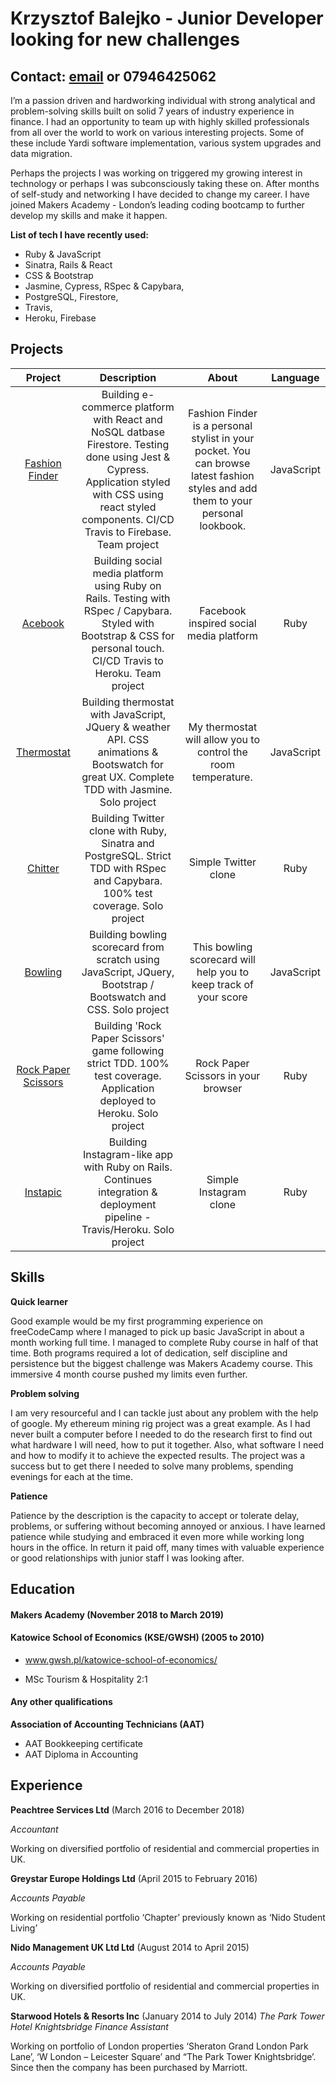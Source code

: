 # Krzysztof Balejko - Junior Developer looking for new challenges

## Contact: [email](mailto:chrisbalejko86@gmail.com) or 07946425062

I’m a passion driven and hardworking individual with strong analytical and problem-solving skills built on solid 7 years of industry experience in finance.
I had an opportunity to team up with highly skilled professionals from all over the world to work on various interesting projects. Some of these include Yardi software implementation, various system upgrades and data migration.

Perhaps the projects I was working on triggered my growing interest in technology or perhaps I was subconsciously taking these on. After months of self-study and networking I have decided to change my career. I have joined Makers Academy - London’s leading coding bootcamp to further develop my skills and make it happen.

**List of tech I have recently used:**

- Ruby & JavaScript
- Sinatra, Rails & React
- CSS & Bootstrap
- Jasmine, Cypress, RSpec & Capybara,
- PostgreSQL, Firestore,
- Travis,
- Heroku, Firebase

## Projects

|   Project    |   Description    | About      | Language        |
|:------------:|:----------------:|:------------:|:------------:|
|   [Fashion Finder](https://github.com/KrzysztofBalejko/fashion-finder)    |       Building e-commerce platform with React and NoSQL datbase Firestore. Testing done using Jest & Cypress. Application styled with CSS using react styled components. CI/CD Travis to Firebase. Team project           | Fashion Finder is a personal stylist in your pocket. You can browse latest fashion styles and add them to your personal lookbook.    |  JavaScript      |
|   [Acebook](https://github.com/KrzysztofBalejko/acebook-desk-warriors)    |       Building social media platform using Ruby on Rails. Testing with RSpec / Capybara. Styled with Bootstrap & CSS for personal touch. CI/CD Travis to Heroku. Team project           |     Facebook inspired social media platform         |Ruby      | 
|   [Thermostat](https://github.com/KrzysztofBalejko/thermostat)    |    Building thermostat with JavaScript, JQuery & weather API. CSS animations & Bootswatch for great UX. Complete TDD with Jasmine. Solo project              |       My thermostat will allow you to control the room temperature.       |JavaScript      |
|   [Chitter](https://github.com/KrzysztofBalejko/chitter-challenge)    |      Building Twitter clone with Ruby, Sinatra and PostgreSQL. Strict TDD with RSpec and Capybara. 100% test coverage. Solo project           |         Simple Twitter clone    |Ruby      |
|   [Bowling](https://github.com/KrzysztofBalejko/bowling-challenge)    |      Building bowling scorecard from scratch using JavaScript, JQuery, Bootstrap / Bootswatch and CSS. Solo project            |     This bowling scorecard will help you to keep track of your score         |JavaScript      |
|   [Rock Paper Scissors](https://github.com/KrzysztofBalejko/rps-challenge)    |     Building 'Rock Paper Scissors' game following strict TDD. 100% test coverage. Application deployed to Heroku. Solo project             |     Rock Paper Scissors in your browser         |Ruby      |
|   [Instapic](https://github.com/KrzysztofBalejko/instagram-challenge)    |       Building Instagram-like app with Ruby on Rails. Continues integration & deployment pipeline - Travis/Heroku. Solo project           |   Simple Instagram clone           |Ruby      |


## Skills

**Quick learner**

Good example would be my first programming experience on freeCodeCamp where I managed to pick up basic JavaScript in about a month working full time. I managed to complete Ruby course in half of that time. Both programs required a lot of dedication, self discipline and persistence but the biggest challenge was Makers Academy course. This immersive 4 month course pushed my limits even further.

**Problem solving**

I am very resourceful and I can tackle just about any problem with the help of google. My ethereum mining rig project was a great example. As I had never built a computer before I needed to do the research first to find out what hardware I will need, how to put it together. Also, what software I need and how to modify it to achieve the expected results. The project was a success but to get there I needed to solve many problems, spending evenings for each at the time.

**Patience**

Patience by the description is the capacity to accept or tolerate delay, problems, or suffering without becoming annoyed or anxious.
I have learned patience while studying and embraced it even more while working long hours in the office.
In return it paid off, many times with valuable experience or good relationships with junior staff I was looking after.

## Education

#### Makers Academy (November 2018 to March 2019)


#### Katowice School of Economics (KSE/GWSH) (2005 to 2010)
- www.gwsh.pl/katowice-school-of-economics/

- MSc Tourism & Hospitality 2:1

#### Any other qualifications

**Association of Accounting Technicians (AAT)**
- AAT Bookkeeping certificate
- AAT Diploma in Accounting

## Experience

**Peachtree Services Ltd** (March 2016 to December 2018)

*Accountant*

Working on diversified portfolio of residential and commercial properties in UK.

**Greystar Europe Holdings Ltd** (April 2015 to February 2016)

*Accounts Payable*

Working on residential portfolio ‘Chapter’ previously known as ‘Nido Student Living’

**Nido Management UK Ltd Ltd** (August 2014 to April 2015)

*Accounts Payable*

Working on diversified portfolio of residential and commercial properties in UK.

**Starwood Hotels & Resorts Inc** (January 2014 to July 2014)
*The Park Tower Hotel Knightsbridge*
*Finance Assistant*

Working on portfolio of London properties ‘Sheraton Grand London Park Lane’, ‘W London – Leicester Square’ and “The Park Tower Knightsbridge’.
Since then the company has been purchased by Marriott.
